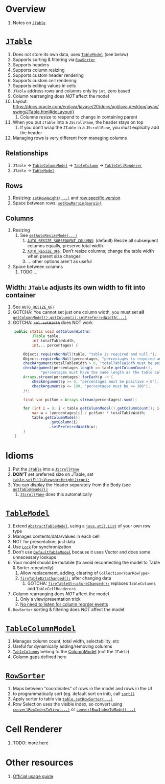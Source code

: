# Overview
1. Notes on [`JTable`](https://docs.oracle.com/en/java/javase/20/docs/api/java.desktop/javax/swing/JTable.html)


# [`JTable`](https://docs.oracle.com/en/java/javase/20/docs/api/java.desktop/javax/swing/JTable.html)
1. Does not store its own data, uses [`TableModel`](https://docs.oracle.com/en/java/javase/20/docs/api/java.desktop/javax/swing/table/TableModel.html) (see below)
1. Supports sorting & filtering via [`RowSorter`](https://docs.oracle.com/en/java/javase/20/docs/api/java.desktop/javax/swing/RowSorter.html)
1. Supports headers
1. Supports column resizing
1. Supports custom header rendering
1. Supports custom cell rendering
1. Supports editing values in cells
1. `JTable` address rows and columns only by `int`, zero based
1. Column rearranging does *NOT* affect the model
1. Layout: https://docs.oracle.com/en/java/javase/20/docs/api/java.desktop/javax/swing/JTable.html#doLayout()
    1. Columns resize to respond to change in containing parent
1. When you put `JTable` into a `JScrollPane`, the header stays on top
    1. If you don’t wrap the `JTable` in a `JScrollPane`, you must explicitly add the header
1. Managing rows is very different from managing columns

## Relationships
1. `JTable` -> [`TableColumnModel`](https://docs.oracle.com/en/java/javase/20/docs/api/java.desktop/javax/swing/table/TableColumnModel.html) -> [`TableColumn`](https://docs.oracle.com/en/java/javase/20/docs/api/java.desktop/javax/swing/table/TableColumn.html) -> [`TableCellRenderer`](https://docs.oracle.com/en/java/javase/20/docs/api/java.desktop/javax/swing/table/TableCellRenderer.html)
1. `JTable` -> [`TableModel`](https://docs.oracle.com/en/java/javase/20/docs/api/java.desktop/javax/swing/table/TableModel.html)


## Rows
1. Resizing: [`setRowHeight(...)`](https://docs.oracle.com/en/java/javase/20/docs/api/java.desktop/javax/swing/JTable.html#setRowHeight(int)) and [row specific version](https://docs.oracle.com/en/java/javase/20/docs/api/java.desktop/javax/swing/JTable.html#setRowHeight(int,int))
1. Space between rows: [`setRowMargin(margin)`](https://docs.oracle.com/en/java/javase/20/docs/api/java.desktop/javax/swing/JTable.html#setRowMargin(int))


## Columns
1. Resizing
    1. See [`setAutoResizeMode(...)`](https://docs.oracle.com/en/java/javase/20/docs/api/java.desktop/javax/swing/JTable.html#setAutoResizeMode(int))
        1. [`AUTO_RESIZE_SUBSEQUENT_COLUMNS`](https://docs.oracle.com/en/java/javase/20/docs/api/java.desktop/javax/swing/JTable.html#AUTO_RESIZE_SUBSEQUENT_COLUMNS): (default) Resize all subsequent columns equally, preserve total width
        1. [`AUTO_RESIZE_OFF`](https://docs.oracle.com/en/java/javase/20/docs/api/java.desktop/javax/swing/JTable.html#AUTO_RESIZE_OFF): Don’t resize columns; change the table width when parent size changes
        1. ... other options aren't as useful
1. Space between columns
    1. TODO ...


## Width: `JTable` adjusts its own width to fit into container
1. See [`AUTO_RESIZE_OFF`](https://docs.oracle.com/en/java/javase/20/docs/api/java.desktop/javax/swing/JTable.html#AUTO_RESIZE_OFF)
1. GOTCHA: You cannot set just one column width, you must set **all** [`getColumnModel().getColumn(i).setPreferredWidth(...)`](https://docs.oracle.com/en/java/javase/20/docs/api/java.desktop/javax/swing/table/TableColumn.html#setPreferredWidth(int))
1. GOTCHA: ~~`col.setWidth`~~ does NOT work
```java
    public static void setColumnWidths(
            JTable table,
            int totalTableWidth,
            int... percentages) {

        Objects.requireNonNull(table, "table is required and null.");
        Objects.requireNonNull(percentages, "percentages is required and null.");
        checkArgument(totalTableWidth > 0, "totalTableWidth must be positive > 0");
        checkArgument(percentages.length == table.getColumnCount(),
                "percentages must have the same length as the table columns");
        Arrays.stream(percentages).forEach(p -> {
            checkArgument(p >= 0, "percentages must be positive > 0");
            checkArgument(p <= 100, "percentages must be <= 100");
        });

        final var pctSum = Arrays.stream(percentages).sum();

        for (int i = 0; i < table.getColumnModel().getColumnCount(); i++) {
            var w = (percentages[i] / pctSum) * totalTableWidth;
            table.getColumnModel()
                    .getColumn(i)
                    .setPreferredWidth(w);
        }
    }
```


# Idioms
1. Put the [`JTable`](https://docs.oracle.com/en/java/javase/20/docs/api/java.desktop/javax/swing/JTable.html) into a [`JScrollPane`](https://docs.oracle.com/en/java/javase/20/docs/api/java.desktop/javax/swing/JScrollPane.html)
1. **DON'T** set preferred size on JTable, set [`table.setFillsViewportHeight(true);`](https://docs.oracle.com/en/java/javase/20/docs/api/java.desktop/javax/swing/JTable.html#setFillsViewportHeight(boolean))
1. You can display the Header separately from the Body (see [`getTableHeader()`](https://docs.oracle.com/en/java/javase/20/docs/api/java.desktop/javax/swing/JTable.html#getTableHeader())
    1. [`JScrollPane`](https://docs.oracle.com/en/java/javase/20/docs/api/java.desktop/javax/swing/JScrollPane.html) does this automatically


# [`TableModel`](https://docs.oracle.com/en/java/javase/20/docs/api/java.desktop/javax/swing/table/TableModel.html)
1. Extend [`AbstractTableModel`](https://docs.oracle.com/en/java/javase/20/docs/api/java.desktop/javax/swing/table/AbstractTableModel.html), using a [`java.util.List`](https://docs.oracle.com/en/java/javase/20/docs/api/java.base/java/util/List.html) of your own row type
1. Manages contents/data/values in each cell
1. NOT for presentation, just data
1. Use [`Lock`](https://docs.oracle.com/en/java/javase/20/docs/api/java.base/java/util/concurrent/locks/package-summary.html) for synchronization
1. Don't use [~~`DefaultTableModel`~~](TODO) because it uses Vector and does some unnecessary lookups
1. Your model should be mutable (to avoid reconnecting the model to Table & Sorter repeatedly)
    1. Allow replacement, adding, clearing of `Collection<YourRowType>`
    1. [`fireTableDataChanged();`](https://docs.oracle.com/en/java/javase/20/docs/api/java.desktop/javax/swing/table/AbstractTableModel.html#fireTableDataChanged()) after changing data
        1. GOTCHA: [`fireTableStructureChanged();`](https://docs.oracle.com/en/java/javase/20/docs/api/java.desktop/javax/swing/table/AbstractTableModel.html#fireTableStructureChanged()) replaces `TableColumn`s  and `TableCellRenderer`s
1. Column rearranging does *NOT* affect the model
    1. Only a view/presentation trick
    1. [No need to listen for column reorder events](https://docs.oracle.com/en/java/javase/20/docs/api/java.desktop/javax/swing/JTable.html)
1. `RowSorter` sorting & filtering does *NOT* affect the model


# [`TableColumnModel`](https://docs.oracle.com/en/java/javase/20/docs/api/java.desktop/javax/swing/table/TableColumnModel.html)
1. Manages column count, total width, selectability, etc
1. Useful for dynamically adding/removing columns
1. [`TableColumns`](https://docs.oracle.com/en/java/javase/20/docs/api/java.desktop/javax/swing/table/TableColumn.html) belong to the [ColumnModel](https://docs.oracle.com/en/java/javase/20/docs/api/java.desktop/javax/swing/table/TableColumnModel.html) (not the `JTable`)
1. Column gaps defined here


# [`RowSorter`](https://docs.oracle.com/en/java/javase/20/docs/api/java.desktop/javax/swing/RowSorter.html)
1. Maps between "coordinates" of rows in the model and rows in the UI
1. to programmatically sort (eg. default sort on init), call [`sort()`](https://docs.oracle.com/en/java/javase/20/docs/api/java.desktop/javax/swing/DefaultRowSorter.html#sort())
1. Apply sorter to table via [`table.setRowSorter(...)`](https://docs.oracle.com/en/java/javase/20/docs/api/java.desktop/javax/swing/JTable.html#setRowSorter(javax.swing.RowSorter))
1. Row Selection uses the visible index, so convert using [`convertRowIndexToView(...)`](https://docs.oracle.com/en/java/javase/20/docs/api/java.desktop/javax/swing/DefaultRowSorter.html#convertRowIndexToView(int)) or [`convertRowIndexToModel(...)`](https://docs.oracle.com/en/java/javase/20/docs/api/java.desktop/javax/swing/DefaultRowSorter.html#convertRowIndexToModel(int))


# Cell Renderer
1. TODO: more here


# Other resources
1. [Official usage guide](https://docs.oracle.com/javase/tutorial/uiswing/components/table.html)
